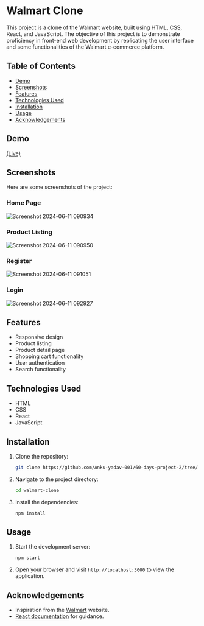 # Walmart Clone

This project is a clone of the Walmart website, built using HTML, CSS, React, and JavaScript. The objective of this project is to demonstrate proficiency in front-end web development by replicating the user interface and some functionalities of the Walmart e-commerce platform.

## Table of Contents

- [Demo](#demo)
- [Screenshots](#screenshots)
- [Features](#features)
- [Technologies Used](#technologies-used)
- [Installation](#installation)
- [Usage](#usage)
- [Acknowledgements](#acknowledgements)

## Demo

[(Live)](https://walmart-clone.netlify.app/)

## Screenshots

Here are some screenshots of the project:

### Home Page
![Screenshot 2024-06-11 090934](https://github.com/Anku-yadav-001/60-days-project-2/assets/136979860/04fcf8d6-4e96-4bee-99d2-fd25de66bb0a)

### Product Listing
![Screenshot 2024-06-11 090950](https://github.com/Anku-yadav-001/60-days-project-2/assets/136979860/36a3373c-e23b-45a8-8d34-567979518a4f)

### Register
![Screenshot 2024-06-11 091051](https://github.com/Anku-yadav-001/60-days-project-2/assets/136979860/efc77c52-d6bf-4c82-937c-7d12037d44a7)

### Login
![Screenshot 2024-06-11 092927](https://github.com/Anku-yadav-001/60-days-project-2/assets/136979860/888eae34-5ccf-4d08-a76d-e1f98e661df2)

## Features

- Responsive design
- Product listing
- Product detail page
- Shopping cart functionality
- User authentication
- Search functionality

## Technologies Used

- HTML
- CSS
- React
- JavaScript

## Installation

1. Clone the repository:

    ```bash
    git clone https://github.com/Anku-yadav-001/60-days-project-2/tree/master
    ```

2. Navigate to the project directory:

    ```bash
    cd walmart-clone
    ```

3. Install the dependencies:

    ```bash
    npm install
    ```

## Usage

1. Start the development server:

    ```bash
    npm start
    ```

2. Open your browser and visit `http://localhost:3000` to view the application.


## Acknowledgements

- Inspiration from the [Walmart](https://www.walmart.com) website.
- [React documentation](https://reactjs.org/docs/getting-started.html) for guidance.
